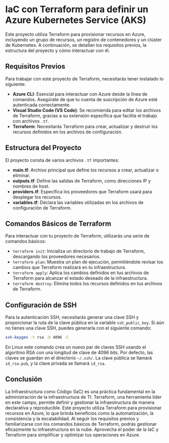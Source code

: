 # IaC con Terraform para definir un Azure Kubernetes Service (AKS)

Este proyecto utiliza Terraform para provisionar recursos en Azure, incluyendo un grupo de recursos, un registro de contenedores y un clúster de Kubernetes. A continuación, se detallan los requisitos previos, la estructura del proyecto y cómo interactuar con él.

## Requisitos Previos

Para trabajar con este proyecto de Terraform, necesitarás tener instalado lo siguiente:

- **Azure CLI**: Esencial para interactuar con Azure desde la línea de comandos. Asegúrate de que tu cuenta de suscripción de Azure esté autenticada correctamente.
- **Visual Studio Code (VS Code)**: Se recomienda para editar los archivos de Terraform, gracias a su extensión específica que facilita el trabajo con archivos `.tf`.
- **Terraform**: Necesitarás Terraform para crear, actualizar y destruir los recursos definidos en los archivos de configuración.

## Estructura del Proyecto

El proyecto consta de varios archivos `.tf` importantes:

- **main.tf**: Archivo principal que define los recursos a crear, actualizar o eliminar.
- **outputs.tf**: Define las salidas de Terraform, como direcciones IP y nombres de host.
- **providers.tf**: Especifica los proveedores que Terraform usará para desplegar los recursos.
- **variables.tf**: Declara las variables utilizadas en los archivos de configuración de Terraform.

## Comandos Básicos de Terraform

Para interactuar con tu proyecto de Terraform, utilizarás una serie de comandos básicos:

- `terraform init`: Inicializa un directorio de trabajo de Terraform, descargando los proveedores necesarios.
- `terraform plan`: Muestra un plan de ejecución, permitiéndote revisar los cambios que Terraform realizará en tu infraestructura.
- `terraform apply`: Aplica los cambios definidos en tus archivos de Terraform para alcanzar el estado deseado de la infraestructura.
- `terraform destroy`: Elimina todos los recursos definidos en tus archivos de Terraform.

## Configuración de SSH

Para la autenticación SSH, necesitarás generar una clave SSH y proporcionar la ruta de la clave pública en la variable `ssh_public_key`. Si aún no tienes una clave SSH, puedes generarla con el siguiente comando:

```bash
ssh-keygen -t rsa -b 4096 -C 
```

En Linux este comando crea un nuevo par de claves SSH usando el algoritmo RSA con una longitud de clave de 4096 bits. Por defecto, las claves se guardan en el directorio `~/.ssh/`. La clave pública se llamará `id_rsa.pub`, y la clave privada se llamará `id_rsa`.

## Conclusión

La Infraestructura como Código (IaC) es una práctica fundamental en la administración de la infraestructura de TI. Terraform, una herramienta líder en este campo, permite definir y gestionar la infraestructura de manera declarativa y reproducible. Este proyecto utiliza Terraform para provisionar recursos en Azure, lo que brinda beneficios como la automatización, la consistencia y la escalabilidad. Al seguir los requisitos previos y familiarizarse con los comandos básicos de Terraform, podrás gestionar eficazmente tu infraestructura en la nube. Aprovecha el poder de la IaC y Terraform para simplificar y optimizar tus operaciones en Azure.